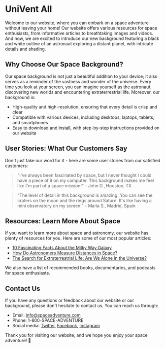 <!--font:Open Sans-->

# UniVent All

Welcome to our website, where you can embark on a space adventure without leaving your home! Our website offers various resources for space enthusiasts, from informative articles to breathtaking images and videos. And now, we are excited to introduce our new background featuring a black and white outline of an astronaut exploring a distant planet, with intricate details and shading.

## Why Choose Our Space Background?

Our space background is not just a beautiful addition to your device; it also serves as a reminder of the vastness and wonder of the universe. Every time you look at your screen, you can imagine yourself as the astronaut, discovering new worlds and encountering extraterrestrial life. Moreover, our background is:

- High-quality and high-resolution, ensuring that every detail is crisp and clear
- Compatible with various devices, including desktops, laptops, tablets, and smartphones
- Easy to download and install, with step-by-step instructions provided on our website

## User Stories: What Our Customers Say

Don't just take our word for it - here are some user stories from our satisfied customers:

> "I've always been fascinated by space, but I never thought I could have a piece of it on my computer. This background makes me feel like I'm part of a space mission!" - John D., Houston, TX

> "The level of detail in this background is amazing. You can see the craters on the moon and the rings around Saturn. It's like having a mini observatory on my screen!" - Maria S., Madrid, Spain

## Resources: Learn More About Space

If you want to learn more about space and astronomy, our website has plenty of resources for you. Here are some of our most popular articles:

- [10 Fascinating Facts About the Milky Way Galaxy](#milky-way)
- [How Do Astronomers Measure Distances in Space?](#distance)
- [The Search for Extraterrestrial Life: Are We Alone in the Universe?](#et-life)

We also have a list of recommended books, documentaries, and podcasts for space enthusiasts.

## Contact Us

If you have any questions or feedback about our website or our background, please don't hesitate to contact us. You can reach us through:

- Email: info@spaceadventure.com
- Phone: 1-800-SPACE-ADVENTURE
- Social media: [Twitter](#twitter), [Facebook](#facebook), [Instagram](#instagram)

Thank you for visiting our website, and we hope you enjoy your space adventure! 🚀

<!--

Write me content for website with wallpaper which alt text is:

"A black and white outline of an astronaut exploring a distant planet, with intricate details and shading."

The name/title of the page should not be 1:1 copy of the alt text but rather a real content of the website which is using this wallpaper.

- Use markdown format 
- Start with heading
- Heading should be short and concise
- The content should look like a real website 
- The website should not be about the wallpaper, wallpaper is just a related background
- Heading should be contain work "wallpaper" or "background"
- Include real sections like references, contact, user stories, etc. use things relevant to the page purpose.
- Feel free to use structure like headings, bullets, numbering, blockquotes, paragraphs, horizontal lines, etc.
- You can use formatting like bold or _italic_
- You can include UTF-8 emojis
- Links should be only #hash anchors (and you can refer to the document itself)
- Do not include images


---


# Space Adventure: Explore the Universe with Our Wallpaper

Welcome to our website, where you can embark on a space adventure without leaving your home! Our website offers various resources for space enthusiasts, from informative articles to breathtaking images and videos. And now, we are excited to introduce our new wallpaper featuring a black and white outline of an astronaut exploring a distant planet, with intricate details and shading.

## Why Choose Our Space Wallpaper?

Our space wallpaper is not just a beautiful background for your device; it also serves as a reminder of the vastness and wonder of the universe. Every time you look at your screen, you can imagine yourself as the astronaut, discovering new worlds and encountering extraterrestrial life. Moreover, our wallpaper is:

- High-quality and high-resolution, ensuring that every detail is crisp and clear
- Compatible with various devices, including desktops, laptops, tablets, and smartphones
- Easy to download and install, with step-by-step instructions provided on our website

## User Stories: What Our Customers Say

Don't just take our word for it - here are some user stories from our satisfied customers:

> "I've always been fascinated by space, but I never thought I could have a piece of it on my computer. This wallpaper makes me feel like I'm part of a space mission!" - John D., Houston, TX

> "The level of detail in this wallpaper is amazing. You can see the craters on the moon and the rings around Saturn. It's like having a mini observatory on my screen!" - Maria S., Madrid, Spain

## References: Learn More About Space

If you want to learn more about space and astronomy, our website has plenty of resources for you. Here are some of our most popular articles:

- [10 Fascinating Facts About the Milky Way Galaxy](#milky-way)
- [How Do Astronomers Measure Distances in Space?](#distance)
- [The Search for Extraterrestrial Life: Are We Alone in the Universe?](#et-life)

We also have a list of recommended books, documentaries, and podcasts for space enthusiasts.

## Contact Us

If you have any questions or feedback about our website or our wallpaper, please don't hesitate to contact us. You can reach us through:

- Email: info@spaceadventure.com
- Phone: 1-800-SPACE-ADVENTURE
- Social media: [Twitter](#twitter), [Facebook](#facebook), [Instagram](#instagram)

Thank you for visiting our website, and we hope you enjoy your space adventure! 🚀


---


Heading should not include word "wallpaper". The website should not be about the wallpaper itself, wallpaper is just a related background, rewrite whole content.


---


# Explore the Universe: A Space Adventure for All

Welcome to our website, where you can embark on a space adventure without leaving your home! Our website offers various resources for space enthusiasts, from informative articles to breathtaking images and videos. And now, we are excited to introduce our new background featuring a black and white outline of an astronaut exploring a distant planet, with intricate details and shading.

## Why Choose Our Space Background?

Our space background is not just a beautiful addition to your device; it also serves as a reminder of the vastness and wonder of the universe. Every time you look at your screen, you can imagine yourself as the astronaut, discovering new worlds and encountering extraterrestrial life. Moreover, our background is:

- High-quality and high-resolution, ensuring that every detail is crisp and clear
- Compatible with various devices, including desktops, laptops, tablets, and smartphones
- Easy to download and install, with step-by-step instructions provided on our website

## User Stories: What Our Customers Say

Don't just take our word for it - here are some user stories from our satisfied customers:

> "I've always been fascinated by space, but I never thought I could have a piece of it on my computer. This background makes me feel like I'm part of a space mission!" - John D., Houston, TX

> "The level of detail in this background is amazing. You can see the craters on the moon and the rings around Saturn. It's like having a mini observatory on my screen!" - Maria S., Madrid, Spain

## Resources: Learn More About Space

If you want to learn more about space and astronomy, our website has plenty of resources for you. Here are some of our most popular articles:

- [10 Fascinating Facts About the Milky Way Galaxy](#milky-way)
- [How Do Astronomers Measure Distances in Space?](#distance)
- [The Search for Extraterrestrial Life: Are We Alone in the Universe?](#et-life)

We also have a list of recommended books, documentaries, and podcasts for space enthusiasts.

## Contact Us

If you have any questions or feedback about our website or our background, please don't hesitate to contact us. You can reach us through:

- Email: info@spaceadventure.com
- Phone: 1-800-SPACE-ADVENTURE
- Social media: [Twitter](#twitter), [Facebook](#facebook), [Instagram](#instagram)

Thank you for visiting our website, and we hope you enjoy your space adventure! 🚀


---


Write me a Google font which is best fitting for the website.

Pick from the list:
- IBM Plex Sans
- Montserrat
- Cabin
- Great Vibes
- Lobster
- Lato
- Roboto
- Alegreya
- Dancing Script
- Playfair Display
- Barlow Condensed
- Orbitron
- Cinzel Decorative
- Poppins
- Cinzel
- Raleway
- Inter
- Open Sans
- Cormorant Garamond
- Futura
- Creepster
- Exo 2


Write just the font name nothing else.


---


Open Sans

-->
